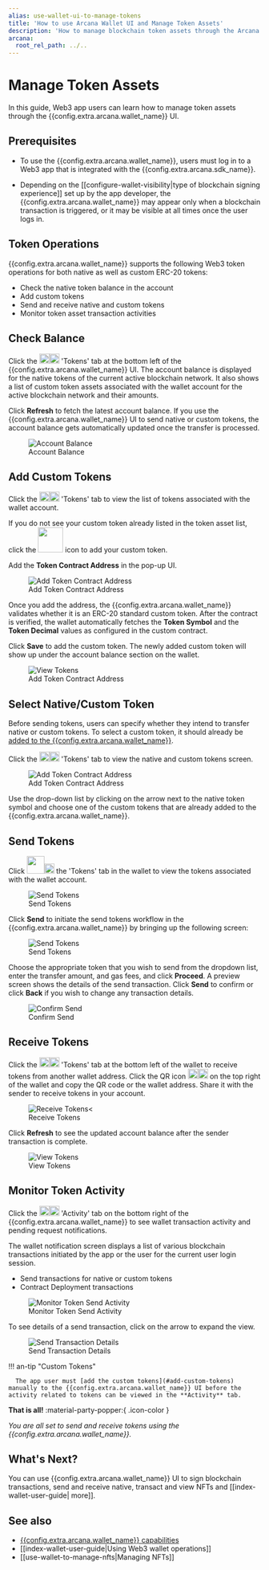 ```yaml
---
alias: use-wallet-ui-to-manage-tokens
title: 'How to use Arcana Wallet UI and Manage Token Assets'
description: 'How to manage blockchain token assets through the Arcana wallet, how to check the balance, add custom tokens, send and receive tokens and monitor token transactions.'
arcana:
  root_rel_path: ../..
---
```


# Manage Token Assets

In this guide, Web3 app users can learn how to manage token assets through the {{config.extra.arcana.wallet_name}} UI.

## Prerequisites

* To use the {{config.extra.arcana.wallet_name}}, users must log in to a Web3 app that is integrated with the {{config.extra.arcana.sdk_name}}. 

* Depending on the [[configure-wallet-visibility|type of blockchain signing experience]] set up by the app developer, the {{config.extra.arcana.wallet_name}} may appear only when a blockchain transaction is triggered, or it may be visible at all times once the user logs in.

## Token Operations

{{config.extra.arcana.wallet_name}} supports the following Web3 token operations for both native as well as custom ERC-20 tokens:

* Check the native token balance in the account
* Add custom tokens
* Send and receive native and custom tokens
* Monitor token asset transaction activities

## Check Balance

Click the <img src="{{config.extra.arcana.img_dir}}/icons/an_wallet_token_icon_light.{{config.extra.arcana.img_png}}#only-light" width="20"/><img src="{{config.extra.arcana.img_dir}}/icons/an_wallet_token_icon_dark.{{config.extra.arcana.img_png}}#only-dark" width="20"/> 'Tokens' tab at the bottom left of the {{config.extra.arcana.wallet_name}} UI. The account balance is displayed for the native tokens of the current active blockchain network. It also shows a list of custom token assets associated with the wallet account for the active blockchain network and their amounts.

Click **Refresh** to fetch the latest account balance. If you use the {{config.extra.arcana.wallet_name}} UI to send native or custom tokens, the account balance gets automatically updated once the transfer is processed.

<figure markdown="span">
  <img class="an-screenshots-noeffects width_35pc" src="{{config.extra.arcana.img_dir}}/an_wallet_home.{{config.extra.arcana.img_png}}" alt="Account Balance"/>
  <figcaption>Account Balance</figcaption>
</figure>

## Add Custom Tokens

Click the <img src="{{config.extra.arcana.img_dir}}/icons/an_wallet_token_icon_light.{{config.extra.arcana.img_png}}#only-light" width="20"/><img src="{{config.extra.arcana.img_dir}}/icons/an_wallet_token_icon_dark.{{config.extra.arcana.img_png}}#only-dark" width="20"/> 'Tokens' tab to view the list of tokens associated with the wallet account.  

If you do not see your custom token already listed in the token asset list, click the <img src="{{config.extra.arcana.img_dir}}/icons/an_wallet_addtoken_icon.{{config.extra.arcana.img_png}}" width="50"/> icon to add your custom token.

Add the **Token Contract Address** in the pop-up UI.

<figure markdown="span">
  <img class="an-screenshots-noeffects width_35pc" src="{{config.extra.arcana.img_dir}}/an_wallet_add_custom_token.{{config.extra.arcana.img_png}}" alt="Add Token Contract Address"/>
  <figcaption>Add Token Contract Address</figcaption>
</figure>

Once you add the address, the {{config.extra.arcana.wallet_name}} validates whether it is an ERC-20 standard custom token. After the contract is verified, the wallet automatically fetches the **Token Symbol** and the **Token Decimal** values as configured in the custom contract.

Click **Save** to add the custom token. The newly added custom token will show up under the account balance section on the wallet.

<figure markdown="span">
  <img class="an-screenshots-noeffects width_35pc" src="{{config.extra.arcana.img_dir}}/an_wallet_custom_tokens.{{config.extra.arcana.img_png}}" alt="View Tokens"/>
  <figcaption>Add Token Contract Address</figcaption>
</figure>
  

## Select Native/Custom Token

Before sending tokens, users can specify whether they intend to transfer native or custom tokens.  To select a custom token, it should already be [added to the {{config.extra.arcana.wallet_name}}](#add-custom-tokens).

Click the <img src="{{config.extra.arcana.img_dir}}/icons/an_wallet_token_icon_light.{{config.extra.arcana.img_png}}#only-light" width="20"/><img src="{{config.extra.arcana.img_dir}}/icons/an_wallet_token_icon_dark.{{config.extra.arcana.img_png}}#only-dark" width="20"/> 'Tokens' tab to view the native and custom tokens screen.

<figure markdown="span">
  <img class="an-screenshots-noeffects width_35pc" src="{{config.extra.arcana.img_dir}}/an_wallet_choose_custom.{{config.extra.arcana.img_png}}" alt="Add Token Contract Address"/>
  <figcaption>Add Token Contract Address</figcaption>
</figure>

Use the drop-down list by clicking on the arrow next to the native token symbol and choose one of the custom tokens that are already added to the {{config.extra.arcana.wallet_name}}. 
 
## Send Tokens

Click <img src="{{config.extra.arcana.img_dir}}/icons/an_wallet_token_icon_light.{{config.extra.arcana.img_png}}#only-light" width="35"/><img src="{{config.extra.arcana.img_dir}}/icons/an_wallet_token_icon_dark.{{config.extra.arcana.img_png}}#only-dark" width="20"/> the 'Tokens' tab in the wallet to view the tokens associated with the wallet account.

<figure markdown="span">
  <img class="an-screenshots-noeffects width_35pc" src="{{config.extra.arcana.img_dir}}/an_wallet_home.{{config.extra.arcana.img_png}}" alt="Send Tokens"/>
  <figcaption>Send Tokens</figcaption>
</figure>

Click **Send** to initiate the send tokens workflow in the {{config.extra.arcana.wallet_name}} by bringing up the following screen:

<figure markdown="span">
  <img class="an-screenshots-noeffects width_35pc" src="{{config.extra.arcana.img_dir}}/an_wallet_send_inputs.{{config.extra.arcana.img_png}}" alt="Send Tokens"/>
  <figcaption>Send Tokens</figcaption>
</figure>

Choose the appropriate token that you wish to send from the dropdown list, enter the transfer amount, and gas fees, and click **Proceed**. A preview screen shows the details of the send transaction. Click **Send** to confirm or click **Back** if you wish to change any transaction details. 

<figure markdown="span">
  <img class="an-screenshots-noeffects width_35pc" src="{{config.extra.arcana.img_dir}}/an_wallet_send.{{config.extra.arcana.img_png}}" alt="Confirm Send"/>
  <figcaption>Confirm Send</figcaption>
</figure>

## Receive Tokens

Click the <img src="{{config.extra.arcana.img_dir}}/icons/an_wallet_token_icon_light.{{config.extra.arcana.img_png}}#only-light" width="20"/><img src="{{config.extra.arcana.img_dir}}/icons/an_wallet_token_icon_dark.{{config.extra.arcana.img_png}}#only-dark" width="20"/> 'Tokens' tab at the bottom left of the wallet to receive tokens from another wallet address. Click the QR icon <img src="{{config.extra.arcana.img_dir}}/icons/an_wallet_qr_light.{{config.extra.arcana.img_png}}#only-light" width="20"/><img src="{{config.extra.arcana.img_dir}}/icons/an_wallet_qr_dark.{{config.extra.arcana.img_png}}#only-dark" width="20"/> on the top right of the wallet and copy the QR code or the wallet address. Share it with the sender to receive tokens in your account.  

<figure markdown="span">
  <img class="an-screenshots-noeffects width_35pc" src="{{config.extra.arcana.img_dir}}/an_wallet_receive_qr.{{config.extra.arcana.img_gif}}" alt="Receive Tokens"/><
  <figcaption>Receive Tokens</figcaption>
</figure>

Click **Refresh** to see the updated account balance after the sender transaction is complete.

<figure markdown="span">
  <img class="an-screenshots-noeffects width_35pc" src="{{config.extra.arcana.img_dir}}/an_wallet_receive_balance.{{config.extra.arcana.img_png}}" alt="View Tokens"/>
  <figcaption>View Tokens</figcaption>
</figure>

## Monitor Token Activity

Click the <img src="{{config.extra.arcana.img_dir}}/icons/an_wallet_notification_icon_light.{{config.extra.arcana.img_png}}#only-light" width="20"/><img src="{{config.extra.arcana.img_dir}}/icons/an_wallet_notification_icon_dark.{{config.extra.arcana.img_png}}#only-dark" width="20"/> 'Activity' tab on the bottom right of the {{config.extra.arcana.wallet_name}} to see wallet transaction activity and pending request notifications.

The wallet notification screen displays a list of various blockchain transactions initiated by the app or the user for the current user login session.

- Send transactions for native or custom tokens
- Contract Deployment transactions

<figure markdown="span">
  <img class="an-screenshots-noeffects width_35pc" src="{{config.extra.arcana.img_dir}}/an_wallet_combined_notify.{{config.extra.arcana.img_png}}" alt="Monitor Token Send Activity"/>
  <figcaption>Monitor Token Send Activity</figcaption>
</figure>

To see details of a send transaction, click on the arrow to expand the view.

<figure markdown="span">
  <img class="an-screenshots-noeffects width_35pc" src="{{config.extra.arcana.img_dir}}/an_wallet_combined_notification_details_send_token.{{config.extra.arcana.img_png}}" alt="Send Transaction Details" />
  <figcaption>Send Transaction Details</figcaption>
</figure>

!!! an-tip "Custom Tokens"

      The app user must [add the custom tokens](#add-custom-tokens) manually to the {{config.extra.arcana.wallet_name}} UI before the activity related to tokens can be viewed in the **Activity** tab.

**That is all!**  :material-party-popper:{ .icon-color }

*You are all set to send and receive tokens using the {{config.extra.arcana.wallet_name}}.*

## What's Next?

You can use {{config.extra.arcana.wallet_name}} UI to sign blockchain transactions, send and receive native, transact and view NFTs and [[index-wallet-user-guide| more]].

## See also

* [{{config.extra.arcana.wallet_name}} capabilities]({{page.meta.arcana.root_rel_path}}/concepts/anwallet/index.md)
* [[index-wallet-user-guide|Using Web3 wallet operations]]
* [[use-wallet-to-manage-nfts|Managing NFTs]]
